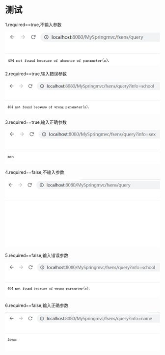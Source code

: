# 测试

1.required==true,不输入参数

![](img/1.png)

2.required==true,输入错误参数

![](img/2.png)

3.required==true,输入正确参数

![](img/3.png)

4.required==false,不输入参数

![](img/4.png)

5.required==false,输入错误参数

![](img/5.png)

6.required==false,输入正确参数

![](img/6.png)